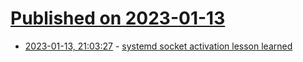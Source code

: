 # [Published on 2023-01-13](index.md)

* [2023-01-13, 21:03:27](https://lobste.rs/s/lhukga/systemd_socket_activation_lesson) - [systemd socket activation lesson learned](https://blog.podman.io/2023/01/systemd-socket-activation-lesson-learned/)
